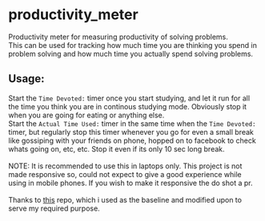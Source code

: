 # productivity_meter
Productivity meter for measuring productivity of solving problems.<br>
This can be used for tracking how much time you are thinking you spend in problem solving and how much time you actually spend solving problems.<br>
## Usage:
Start the `Time Devoted:` timer once you start studying, and let it run for all the time you think you are in continous studying mode. Obviously stop it when you are going for eating or anything else.<br>
Start the `Actual Time Used:` timer in the same time when the `Time Devoted:` timer, but regularly stop this timer whenever you go for even a small break like gossiping with your friends on phone, hopped on to facebook to check whats going on, etc, etc. Stop it even if its only 10 sec long break.<br>
<br>
NOTE: It is recommended to use this in laptops only. This project is not made responsive so, could not expect to give a good experience while using in mobile phones. If you wish to make it responsive the do shot a pr.<br><br>
Thanks to [this](https://github.com/nelsonic/stopwatch) repo, which i used as the baseline and modified upon to serve my required purpose.
